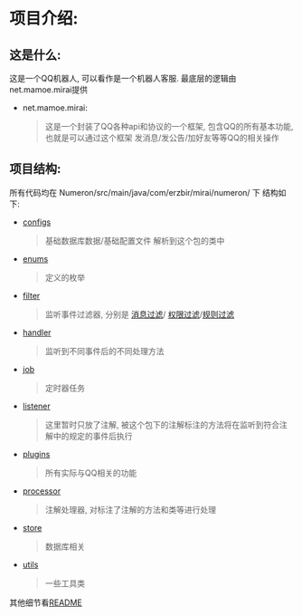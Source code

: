 # 项目介绍:

## 这是什么:

这是一个QQ机器人, 可以看作是一个机器人客服.
最底层的逻辑由net.mamoe.mirai提供

- net.mamoe.mirai:
  > 这是一个封装了QQ各种api和协议的一个框架,
  > 包含QQ的所有基本功能, 也就是可以通过这个框架 发消息/发公告/加好友等等QQ的相关操作

## 项目结构:

所有代码均在 Numeron/src/main/java/com/erzbir/mirai/numeron/ 下
结构如下:

- [configs](numeron-boot/src/main/java/com/erzbir/mirai/configs)
  > 基础数据库数据/基础配置文件 解析到这个包的类中
- [enums](numeron-core/src/main/java/com/erzbir/mirai/numeron/enums)
  > 定义的枚举
- [filter](numeron-core/src/main/java/com/erzbir/mirai/numeron/filter)
  > 监听事件过滤器, 分别是 [消息过滤](numeron-core/src/main/java/com/erzbir/mirai/numeron/filter/message)/
  > [权限过滤](numeron-core/src/main/java/com/erzbir/mirai/numeron/filter/permission)/[规则过滤](numeron-core/src/main/java/com/erzbir/mirai/numeron/filter/rule)
- [handler](numeron-core/src/main/java/com/erzbir/mirai/numeron/handler)
  > 监听到不同事件后的不同处理方法
- [job](numeron-core/src/main/java/com/erzbir/mirai/numeron/job)
  > 定时器任务
- [listener](numeron-core/src/main/java/com/erzbir/mirai/numeron/listener)
  > 这里暂时只放了注解, 被这个包下的注解标注的方法将在监听到符合注解中的规定的事件后执行
- [plugins](numeron-core/src/main/java/com/erzbir/mirai/numeron/plugins)
  > 所有实际与QQ相关的功能
- [processor](numeron-boot/src/main/java/com/erzbir/mirai/boot/processor)
  > 注解处理器, 对标注了注解的方法和类等进行处理
- [store](numeron-core/src/main/java/com/erzbir/mirai/numeron/plugins/common/store)
  > 数据库相关
- [utils](numeron-core/src/main/java/com/erzbir/mirai/numeron/utils)
  > 一些工具类

其他细节看[README](README.md)

